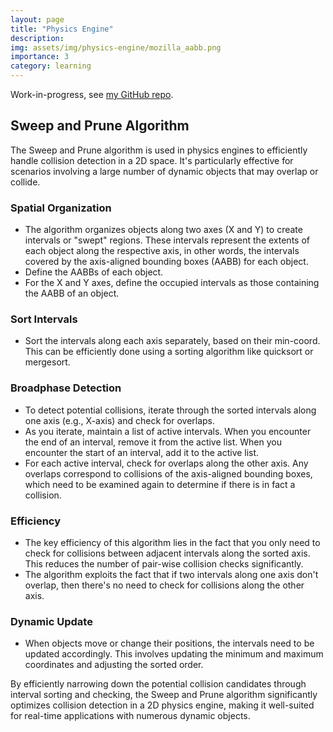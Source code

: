 ```yaml
---
layout: page
title: "Physics Engine"
description:
img: assets/img/physics-engine/mozilla_aabb.png
importance: 3
category: learning
---
```


Work-in-progress, see [my GitHub repo](https://github.com/eric-lefort/doorknob/).

## Sweep and Prune Algorithm

The Sweep and Prune algorithm is used in physics engines to efficiently handle collision detection in a 2D space. It's particularly effective for scenarios involving a large number of dynamic objects that may overlap or collide.

### Spatial Organization

- The algorithm organizes objects along two axes (X and Y) to create intervals or "swept" regions. These intervals represent the extents of each object along the respective axis, in other words, the intervals covered by the axis-aligned bounding boxes (AABB) for each object.
- Define the AABBs of each object.
- For the X and Y axes, define the occupied intervals as those containing the AABB of an object.

### Sort Intervals

- Sort the intervals along each axis separately, based on their min-coord. This can be efficiently done using a sorting algorithm like quicksort or mergesort.

### Broadphase Detection

- To detect potential collisions, iterate through the sorted intervals along one axis (e.g., X-axis) and check for overlaps.
- As you iterate, maintain a list of active intervals. When you encounter the end of an interval, remove it from the active list. When you encounter the start of an interval, add it to the active list.
- For each active interval, check for overlaps along the other axis. Any overlaps correspond to collisions of the axis-aligned bounding boxes, which need to be examined again to determine if there is in fact a collision.

### Efficiency

- The key efficiency of this algorithm lies in the fact that you only need to check for collisions between adjacent intervals along the sorted axis. This reduces the number of pair-wise collision checks significantly.
- The algorithm exploits the fact that if two intervals along one axis don't overlap, then there's no need to check for collisions along the other axis.

### Dynamic Update

- When objects move or change their positions, the intervals need to be updated accordingly. This involves updating the minimum and maximum coordinates and adjusting the sorted order.

By efficiently narrowing down the potential collision candidates through interval sorting and checking, the Sweep and Prune algorithm significantly optimizes collision detection in a 2D physics engine, making it well-suited for real-time applications with numerous dynamic objects.
